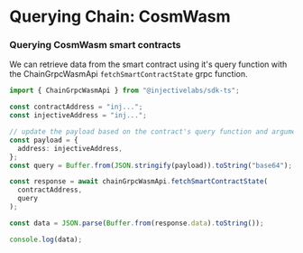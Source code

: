 # Querying Chain: CosmWasm

### Querying CosmWasm smart contracts

We can retrieve data from the smart contract using it's query function with the ChainGrpcWasmApi `fetchSmartContractState` grpc function.

```ts
import { ChainGrpcWasmApi } from "@injectivelabs/sdk-ts";

const contractAddress = "inj...";
const injectiveAddress = "inj...";

// update the payload based on the contract's query function and arguments
const payload = {
  address: injectiveAddress,
};
const query = Buffer.from(JSON.stringify(payload)).toString("base64");

const response = await chainGrpcWasmApi.fetchSmartContractState(
  contractAddress,
  query
);

const data = JSON.parse(Buffer.from(response.data).toString());

console.log(data);
```
